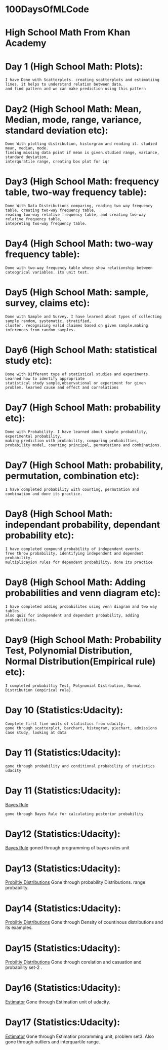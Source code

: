 # 100DaysOfMLCode

# High School Math From Khan Academy
# Day 1 (High School Math: Plots):

    I have Done with Scatterplots. creating scatterplots and estimatiing lines. it helps to understand relation between data.
    and find pattern and we can make prediction using this pattern


# Day2 (High School Math: Mean, Median, mode, range, variance, standard deviation etc):
    Done With plotting distribution, historgram and reading it. studied mean, median, mode.
    finding missing data point if mean is given.studied range, variance, standard deviation,
    interquratile range, creating box plot for iqr

# Day3 (High School Math: frequency table, two-way frequency table):
    Done With Data Distributions comparing, reading two way frequency table, creating two-way frequency table,
    reading two-way relative frequency table, and creating two-way relative frequency table,
    intepreting two-way frequency table.

# Day4 (High School Math: two-way frequency table):
    Done with two-way frequency table whose show relationship between cateogrical variables. its unit test.

# Day5 (High School Math: sample, survey, claims etc):
    Done with Sample and Survey. I have learned about types of collecting sample random, systematic, stratified,
    cluster, recognising valid claimes based on given sample.making inferences from random samples.

# Day6 (High School Math: statistical study etc):
    Done with Different type of statistical studies and experiments. Learned how to identify appropriate
    statistical study sample,observational or experiment for given problem. learned cause and effect and correlations

# Day7 (High School Math: probability etc):
    Done with Probability. I have learned about simple probability, experimental probability,
    making prediction with probability, comparing probabilties, probability model, counting principal, permutations and combinations.

# Day7 (High School Math: probability, permutation, combination etc):
    I have completed probability with counting, permutation and combination and done its practice.

# Day8 (High School Math: independant probability, dependant probability etc):
    I have completed compound probability of independent events,
    free throw probability, identifying independent and dependent probability.
    multiplicayion rules for dependent probability. done its practice

# Day8 (High School Math: Adding probabilities and venn diagram etc):
    I have completed adding probabilites using venn diagram and two way tables.
    also quiz for independent and dependant probability, adding probabilities.

# Day9 (High School Math: Probability Test, Polynomial Distribution, Normal Distribution(Empirical rule) etc):
    I completed probabiltiy Test, Polynomial Distrbution, Normal Distribution (empirical rule).

# Day 10 (Statistics:Udacity):
    Complete first five units of statistics from udacity.
    gone through scatterplot, barchart, histogram, piechart, admissions case study, looking at data

# Day 11 (Statistics:Udacity):
    gone through probability and conditional probability of statistics udacity


# Day 11 (Statistics:Udacity):
   [Bayes Rule](Probability/ReadMe.md)

    gone through Bayes Rule for calculating posterior probability

# Day12 (Statistics:Udacity):
   [Bayes Rule](Probability/ReadMe.md)
    goned through programming of bayes rules unit

# Day13 (Statistics:Udacity):
   [Probiltiy Distributions](Probability/ReadMe.md)
    Gone through probability Distributions. range probability.

# Day14 (Statistics:Udacity):
   [Probiltiy Distributions](Probability/ReadMe.md)
    Gone through Density of countinous distributions and its examples.

# Day15 (Statistics:Udacity):
   [Probiltiy Distributions](Probability/ReadMe.md)
    Gone through corelation and casuation and probability set-2 .

# Day16 (Statistics:Udacity):
   [Estimator](Probability/ReadMe.md)
    Gone through Estimation unit of udacity.

# Day17 (Statistics:Udacity):
   [Estimator](Probability/ReadMe.md)
    Gone through Estimatior proramming unit, problem set3.
    Also gone through outliers and interquartile range.

